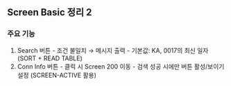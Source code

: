 ## Screen Basic 정리 2

###  주요 기능
  1. Search 버튼
    - 조건 불일치 → 메시지 출력
    - 기본값: KA, 0017의 최신 일자 (SORT + READ TABLE)
  2. Conn Info 버튼
    - 클릭 시 Screen 200 이동
    - 검색 성공 시에만 버튼 활성/보이기 설정 (SCREEN-ACTIVE 활용)
    
